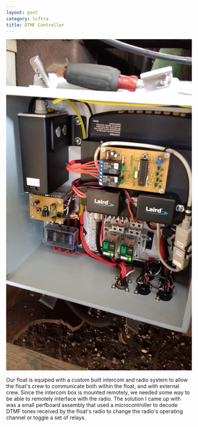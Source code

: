 ```yaml
---
layout: post
category: lcftra
title: DTMF Controller
---
```

<img class="shrunk" src="/images/lcftra/DTMF controller/intercom box internal.jpg" alt="Our intercom and radio box mounted on the float">

Our float is equiped with a custom built intercom and radio system to allow the float's crew to communicate both within the float, and with external crew. Since the intercom box is mounted remotely, we needed some way to be able to remotely interface with the radio.<!--more--> The solution I came up with was a small perfboard assembly that used a microcontroller to decode DTMF tones received by the float's radio to change the radio's operating channel or toggle a set of relays.

